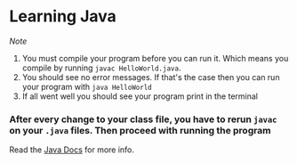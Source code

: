 # Learning Java
*Note*

1. You must compile your program before you can run it. Which means you compile by running ``` javac HelloWorld.java ```.
2. You should see no error messages. If that's the case then you can run your program with ``` java HelloWorld ```
3. If all went well you should see your program print in the terminal

### After every change to your class file, you have to rerun ``` javac ``` on your ``` .java ``` files. Then proceed with running the program

Read the [Java Docs](http://introcs.cs.princeton.edu/java/15inout/mac-cmd.html) for more info.
